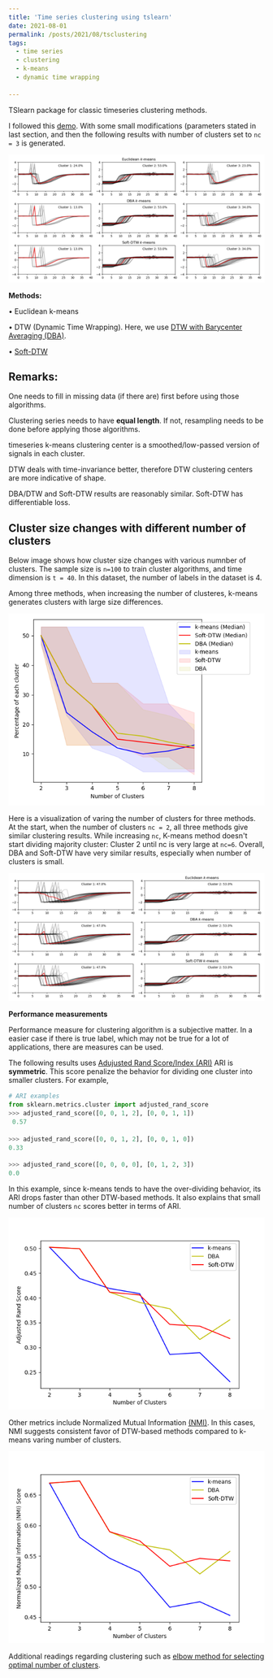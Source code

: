 ```yaml
---
title: 'Time series clustering using tslearn'
date: 2021-08-01
permalink: /posts/2021/08/tsclustering
tags:
  - time series
  - clustering
  - k-means
  - dynamic time wrapping

---
```




TSlearn package for classic timeseries clustering methods.

I followed this [demo](https://tslearn.readthedocs.io/en/stable/auto_examples/clustering/plot_kmeans.html). With some small modifications (parameters stated in last section, and then the following results with number of clusters set to ```nc = 3``` is generated.

<img src='/images/blog_tsclustering/example_three_ts_clustering_numClusters3.png'>


**Methods:**

  $\bullet$ Euclidean k-means

  $\bullet$ DTW (Dynamic Time Wrapping). Here, we use [DTW with  Barycenter Averaging (DBA)](https://www.sciencedirect.com/science/article/abs/pii/S003132031000453X).
  
  $\bullet$ [Soft-DTW](https://arxiv.org/abs/1703.01541)

Remarks:
---
One needs to fill in missing data (if there are) first before using those algorithms.

Clustering series needs to have **equal length**. 
If not, resampling needs to be done before applying those algorithms.

timeseries k-means clustering center is a smoothed/low-passed version of signals in each cluster.

DTW deals with time-invariance better, therefore DTW clustering centers are more indicative of shape.

DBA/DTW and Soft-DTW results are reasonably similar. Soft-DTW has differentiable loss. 

Cluster size changes with different number of clusters
---

Below image shows how cluster size changes with various numnber of clusters.
The sample size is ```n=100``` to train cluster algorithms, and time dimension is ```t = 40```. In this dataset, the number of labels in the dataset is 4.


Among three methods, when increasing the number of clusteres, k-means generates clusters with large size differences. 

<img src='/images/blog_tsclustering/diff_methods_cluster_sizes.png'>

Here is a visualization of varing the number of clusters for three methods. At the start, when the number of clusters ```nc = 2```, all three methods give similar clustering results. While increasing ```nc```, K-means method doesn't start dividing majority cluster: Cluster 2 until nc is very large at ```nc=6```. Overall, DBA and Soft-DTW have very similar results, especially when number of clusters is small.

<img src='/images/blog_tsclustering/num_clusters.gif'>


**Performance measurements**

Performance measure for clustering algorithm is a subjective matter. In a easier case if there is true label, which may not be true for a lot of applications, there are measures can be used. 

The following results uses [Adujusted Rand Score/Index (ARI)](https://scikit-learn.org/stable/modules/generated/sklearn.metrics.adjusted_rand_score.html) ARI is **symmetric**. This score penalize the behavior for dividing one cluster into smaller clusters. For example, 

```python
# ARI examples
from sklearn.metrics.cluster import adjusted_rand_score
>>> adjusted_rand_score([0, 0, 1, 2], [0, 0, 1, 1])
 0.57

>>> adjusted_rand_score([0, 0, 1, 2], [0, 0, 1, 0])
0.33 

>>> adjusted_rand_score([0, 0, 0, 0], [0, 1, 2, 3])
0.0
```

In this example, since k-means tends to have the over-dividing behavior, its ARI drops faster than other DTW-based methods. It also explains that small number of clusters ```nc``` scores better in terms of ARI.

<img src='/images/blog_tsclustering/ari_score.png' width='600'>


Other metrics include Normalized Mutual Information [(NMI)](https://course.ccs.neu.edu/cs6140sp15/7_locality_cluster/Assignment-6/NMI.pdf). In this cases, NMI suggests consistent favor of DTW-based methods compared to k-means varing number of clusters.  

<img src='/images/blog_tsclustering/NMI_score.png' width='600'>

Additional readings regarding clustering such as [elbow method for selecting optimal number of clusters](https://predictivehacks.com/k-means-elbow-method-code-for-python/).
